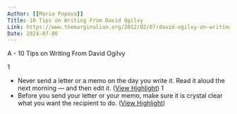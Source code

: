 ```yaml
---
Author: [[Maria Popova]]
Title: 10 Tips on Writing From David Ogilvy
Link: https://www.themarginalian.org/2012/02/07/david-ogilvy-on-writing/
Date: 2024-07-06
---
```

A - 10 Tips on Writing From David Ogilvy

1
- Never send a letter or a memo on the day you write it. Read it aloud the next morning — and then edit it. ([View Highlight](https://read.readwise.io/read/01h4ese7fx5czxnnd46v6tvj1r))
1
- Before you send your letter or your memo, make sure it is crystal clear what you want the recipient to do. ([View Highlight](https://read.readwise.io/read/01h4esed8kwm4y3yezyh7pc15g))
